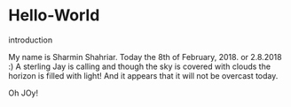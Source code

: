 # Hello-World
introduction

My name is Sharmin Shahriar. Today the 8th of February, 2018. or 2.8.2018 :)
A sterling Jay is calling and though the sky is covered with clouds the horizon is filled with light! And it appears that it will not be overcast today.

Oh JOy!
